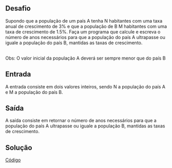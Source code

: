 ## Desafio
Supondo que a população de um país A tenha N habitantes com uma taxa anual de crescimento de 3% e que a população de B M habitantes com uma taxa de crescimento de 1.5%. Faça um programa que calcule e escreva o número de anos necessários para que a população do país A ultrapasse ou iguale a população do país B, mantidas as taxas de crescimento. <br><br>

Obs: O valor inicial da população A deverá ser sempre menor que do país B

## Entrada
A entrada consiste em dois valores inteiros, sendo N a população do país A e M a população do país B.

## Saída
A saída consiste em retornar o número de anos necessários para que a população do país A ultrapasse ou iguale a população B, mantidas as taxas de crescimento.

## Solução
<a href="https://github.com/wbhard/Kotlin-Experience/blob/main/Kotlin/5.Orienta%C3%A7%C3%A3o%20a%20Objetos%20(OO)%20Visando%20Solu%C3%A7%C3%B5es%20Mais%20Idiom%C3%A1ticas/solucao.kt">Código</a>
